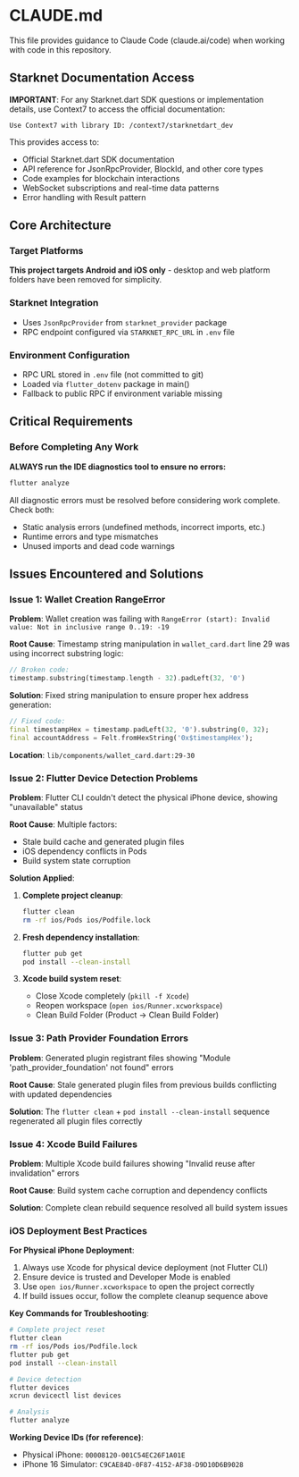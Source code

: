 # CLAUDE.md

This file provides guidance to Claude Code (claude.ai/code) when working with code in this repository.

## Starknet Documentation Access

**IMPORTANT**: For any Starknet.dart SDK questions or implementation details, use Context7 to access the official documentation:

```
Use Context7 with library ID: /context7/starknetdart_dev
```

This provides access to:
- Official Starknet.dart SDK documentation 
- API reference for JsonRpcProvider, BlockId, and other core types
- Code examples for blockchain interactions
- WebSocket subscriptions and real-time data patterns
- Error handling with Result pattern

## Core Architecture

### Target Platforms
**This project targets Android and iOS only** - desktop and web platform folders have been removed for simplicity.

### Starknet Integration
- Uses `JsonRpcProvider` from `starknet_provider` package
- RPC endpoint configured via `STARKNET_RPC_URL` in `.env` file

### Environment Configuration
- RPC URL stored in `.env` file (not committed to git)
- Loaded via `flutter_dotenv` package in main()
- Fallback to public RPC if environment variable missing

## Critical Requirements

### Before Completing Any Work
**ALWAYS run the IDE diagnostics tool to ensure no errors:**
```bash
flutter analyze
```
All diagnostic errors must be resolved before considering work complete. Check both:
- Static analysis errors (undefined methods, incorrect imports, etc.)
- Runtime errors and type mismatches
- Unused imports and dead code warnings

## Issues Encountered and Solutions

### Issue 1: Wallet Creation RangeError
**Problem**: Wallet creation was failing with `RangeError (start): Invalid value: Not in inclusive range 0..19: -19`

**Root Cause**: Timestamp string manipulation in `wallet_card.dart` line 29 was using incorrect substring logic:
```dart
// Broken code:
timestamp.substring(timestamp.length - 32).padLeft(32, '0')
```

**Solution**: Fixed string manipulation to ensure proper hex address generation:
```dart
// Fixed code:
final timestampHex = timestamp.padLeft(32, '0').substring(0, 32);
final accountAddress = Felt.fromHexString('0x$timestampHex');
```

**Location**: `lib/components/wallet_card.dart:29-30`

### Issue 2: Flutter Device Detection Problems
**Problem**: Flutter CLI couldn't detect the physical iPhone device, showing "unavailable" status

**Root Cause**: Multiple factors:
- Stale build cache and generated plugin files
- iOS dependency conflicts in Pods
- Build system state corruption

**Solution Applied**:
1. **Complete project cleanup**:
   ```bash
   flutter clean
   rm -rf ios/Pods ios/Podfile.lock
   ```

2. **Fresh dependency installation**:
   ```bash
   flutter pub get
   pod install --clean-install
   ```

3. **Xcode build system reset**:
   - Close Xcode completely (`pkill -f Xcode`)
   - Reopen workspace (`open ios/Runner.xcworkspace`)
   - Clean Build Folder (Product → Clean Build Folder)

### Issue 3: Path Provider Foundation Errors
**Problem**: Generated plugin registrant files showing "Module 'path_provider_foundation' not found" errors

**Root Cause**: Stale generated plugin files from previous builds conflicting with updated dependencies

**Solution**: The `flutter clean` + `pod install --clean-install` sequence regenerated all plugin files correctly

### Issue 4: Xcode Build Failures
**Problem**: Multiple Xcode build failures showing "Invalid reuse after invalidation" errors

**Root Cause**: Build system cache corruption and dependency conflicts

**Solution**: Complete clean rebuild sequence resolved all build system issues

### iOS Deployment Best Practices

**For Physical iPhone Deployment**:
1. Always use Xcode for physical device deployment (not Flutter CLI)
2. Ensure device is trusted and Developer Mode is enabled
3. Use `open ios/Runner.xcworkspace` to open the project correctly
4. If build issues occur, follow the complete cleanup sequence above

**Key Commands for Troubleshooting**:
```bash
# Complete project reset
flutter clean
rm -rf ios/Pods ios/Podfile.lock
flutter pub get
pod install --clean-install

# Device detection
flutter devices
xcrun devicectl list devices

# Analysis
flutter analyze
```

**Working Device IDs (for reference)**:
- Physical iPhone: `00008120-001C54EC26F1A01E`
- iPhone 16 Simulator: `C9CAE84D-0F87-4152-AF38-D9D10D6B9028`